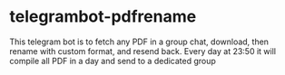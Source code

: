 # telegrambot-pdfrename
This telegram bot is to fetch any PDF in a group chat, download, then rename with custom format, and resend back. Every day at 23:50 it will compile all PDF in a day and send to a dedicated group

